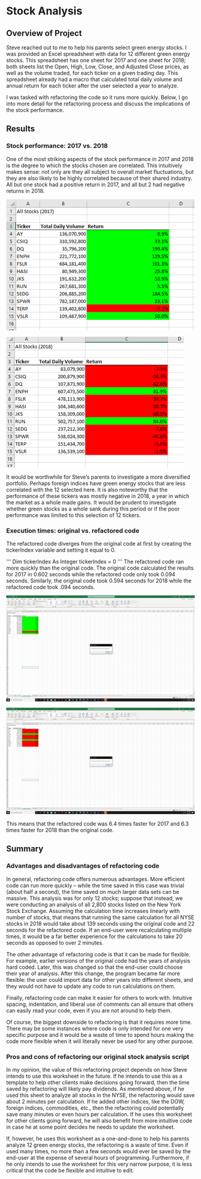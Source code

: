 # Stock Analysis

## Overview of Project
Steve reached out to me to help his parents select green energy stocks. I was provided an Excel spreadsheet with data for 12 different green energy stocks. This spreadsheet has one sheet for 2017 and one sheet for 2018; both sheets list the Open, High, Low, Close, and Adjusted Close prices, as well as the volume traded, for each ticker on a given trading day. This spreadsheet already had a macro that calculated total daily volume and annual return for each ticker after the user selected a year to analyze.

I was tasked with refactoring the code so it runs more quickly. Below, I go into more detail for the refactoring process and discuss the implications of the stock performance. 


## Results

### Stock performance: 2017 vs. 2018

One of the most striking aspects of the stock performance in 2017 and 2018 is the degree to which the stocks chosen are correlated. This intuitively makes sense: not only are they all subject to overall market fluctuations, but they are also likely to be highly correlated because of their shared industry. All but one stock had a positive return in 2017, and all but 2 had negative returns in 2018. 

![2017_Returns.PNG](Resources/2017_Returns.PNG)


![2018_Returns.PNG](Resources/2018_Returns.PNG)

It would be worthwhile for Steve’s parents to investigate a more diversified portfolio. Perhaps foreign indices have green energy stocks that are less correlated with the 12 selected here. It is also noteworthy that the performance of these tickers was mostly negative in 2018, a year in which the market as a whole made gains. It would be prudent to investigate whether green stocks as a whole sank during this period or if the poor performance was limited to this selection of 12 tickers.

### Execution times: original vs. refactored code

The refactored code diverges from the original code at first by creating the tickerIndex variable and setting it equal to 0. 

'''
Dim tickerIndex As Integer
     tickerIndex = 0
'''
The refactored code ran more quickly than the original code. The original code calculated the results for 2017 in 0.602 seconds while the refactored code only took 0.094 seconds. Similarly, the original code took 0.594 seconds for 2018 while the refactored code took .094 seconds. 

![VBA_Challenge_2017.PNG](Resources/VBA_Challenge_2017.PNG)

![VBA_Challenge_2018.PNG](Resources/VBA_Challenge_2018.PNG)

This means that the refactored code was 6.4 times faster for 2017 and 6.3 times faster for 2018 than the original code. 
 

## Summary

### Advantages and disadvantages of refactoring code

In general, refactoring code offers numerous advantages. More efficient code can run more quickly – while the time saved in this case was trivial (about half a second), the time saved on much larger data sets can be massive. This analysis was for only 12 stocks; suppose that instead, we were conducting an analysis of all 2,800 stocks listed on the New York Stock Exchange. Assuming the calculation time increases linearly with number of stocks, that means that running the same calculation for all NYSE stocks in 2018 would take about 139 seconds using the original code and 22 seconds for the refactored code. If an end-user were recalculating multiple times, it would be a far better experience for the calculations to take 20 seconds as opposed to over 2 minutes.

The other advantage of refactoring code is that it can be made for flexible. For example, earlier versions of the original code had the years of analysis hard coded. Later, this was changed so that the end-user could choose their year of analysis. After this change, the program became far more flexible: the user could import data for other years into different sheets, and they would not have to update any code to run calculations on them. 

Finally, refactoring code can make it easier for others to work with. Intuitive spacing, indentation, and liberal use of comments can all ensure that others can easily read your code, even if you are not around to help them. 

Of course, the biggest downside to refactoring is that it requires more time. There may be some instances where code is only intended for one very specific purpose and it would be a waste of time to spend hours making the code more flexible when it will literally never be used for any other purpose.


### Pros and cons of refactoring our original stock analysis script
In my opinion, the value of this refactoring project depends on how Steve intends to use this worksheet in the future. If he intends to use this as a template to help other clients make decisions going forward, then the time saved by refactoring will likely pay dividends. As mentioned above, if he used this sheet to analyze all stocks in the NYSE, the refactoring would save about 2 minutes per calculation. If he added other indices, like the DOW, foreign indices, commodities, etc., then the refactoring could potentially save many minutes or even hours per calculation. If he uses this worksheet for other clients going forward, he will also benefit from more intuitive code in case he at some point decides he needs to update the worksheet. 

If, however, he uses this worksheet as a one-and-done to help his parents analyze 12 green energy stocks, the refactoring is a waste of time. Even if used many times, no more than a few seconds would ever be saved by the end-user at the expense of several hours of programming. Furthermore, if he only intends to use the worksheet for this very narrow purpose, it is less critical that the code be flexible and intuitive to edit. 

 



